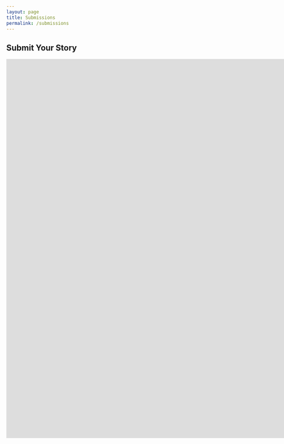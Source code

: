 ```yaml
---
layout: page
title: Submissions
permalink: /submissions
---
```


## Submit Your Story


<iframe src="https://docs.google.com/forms/d/e/1FAIpQLSejScVORzkt2lq64s-VZgkWE1Gm_-Nibq8-RGOmpZRfPM8HNQ/viewform?embedded=true" width="1700" height="1000" frameborder="0" marginheight="0" marginwidth="0">Loading…</iframe>
